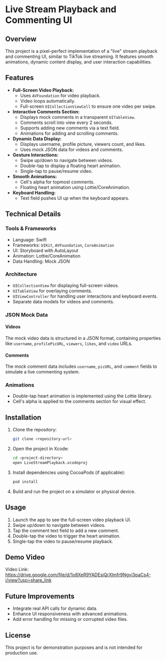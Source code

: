 # Live Stream Playback and Commenting UI

## Overview
This project is a pixel-perfect implementation of a "live" stream playback and commenting UI, similar to TikTok live streaming. It features smooth animations, dynamic content display, and user interaction capabilities.

## Features
- **Full-Screen Video Playback:**
  - Uses `AVFoundation` for video playback.
  - Video loops automatically.
  - Full-screen `UICollectionViewCell` to ensure one video per swipe.
- **Interactive Comments Section:**
  - Displays mock comments in a transparent `UITableView`.
  - Comments scroll into view every 2 seconds.
  - Supports adding new comments via a text field.
  - Animations for adding and scrolling comments.
- **Dynamic Data Display:**
  - Displays username, profile picture, viewers count, and likes.
  - Uses mock JSON data for videos and comments.
- **Gesture Interactions:**
  - Swipe up/down to navigate between videos.
  - Double-tap to display a floating heart animation.
  - Single-tap to pause/resume video.
- **Smooth Animations:**
  - Cell's alpha for topmost comments.
  - Floating heart animation using Lottie/CoreAnimation.
- **Keyboard Handling:**
  - Text field pushes UI up when the keyboard appears.

## Technical Details
### Tools & Frameworks
- Language: Swift
- Frameworks: `UIKit`, `AVFoundation`, `CoreAnimation`
- UI: Storyboard with AutoLayout
- Animation: Lottie/CoreAnimation
- Data Handling: Mock JSON

### Architecture
- `UICollectionView` for displaying full-screen videos.
- `UITableView` for overlaying comments.
- `UIViewController` for handling user interactions and keyboard events.
- Separate data models for videos and comments.

### JSON Mock Data
#### Videos
The mock video data is structured in a JSON format, containing properties like `username`, `profilePicURL`, `viewers`, `likes`, and `video` URLs.
#### Comments
The mock comment data includes `username`, `picURL`, and `comment` fields to simulate a live commenting system.

### Animations
- Double-tap heart animation is implemented using the Lottie library.
- Cell's alpha is applied to the comments section for visual effect.

## Installation
1. Clone the repository:
   ```bash
   git clone <repository-url>
   ```
2. Open the project in Xcode:
   ```bash
   cd <project-directory>
   open LiveStreamPlayback.xcodeproj
   ```
3. Install dependencies using CocoaPods (if applicable):
   ```bash
   pod install
   ```
4. Build and run the project on a simulator or physical device.

## Usage
1. Launch the app to see the full-screen video playback UI.
2. Swipe up/down to navigate between videos.
3. Tap the comment text field to add a new comment.
4. Double-tap the video to trigger the heart animation.
5. Single-tap the video to pause/resume playback.

## Demo Video
Video Link: https://drive.google.com/file/d/1o8XeR9YADEsiQrXlmfr9Ngyi3paCs4-i/view?usp=share_link

## Future Improvements
- Integrate real API calls for dynamic data.
- Enhance UI responsiveness with advanced animations.
- Add error handling for missing or corrupted video files.

## License
This project is for demonstration purposes and is not intended for production use.

